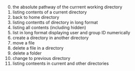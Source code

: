 0. the absolute pathway of the currrent working directory
1. listing contents of a current  directory
2. back to home directory
3. listing contentts of directory in long format
4. listing all contents (including hidden)
5. list in long format displaying user and group ID numerically
6. create a directory in another directory
7. move a file
8. delete a file in a directory
9. delete a folder
10. change to previous directory 
11. listing conteents in current and other directories 
